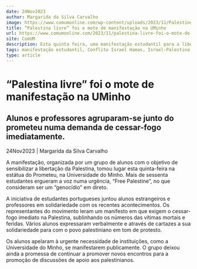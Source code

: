 ```yaml
---
date: 24Nov2023
author: Margarida da Silva Carvalho
image: https://www.comumonline.com/wp-content/uploads/2023/11/Palestine_Flag_ap_img.jpg
title: “Palestina livre” foi o mote de manifestação na UMinho
url: https://www.comumonline.com/2023/11/palestina-livre-foi-o-mote-de-manifestacao-na-uminho/
site: ComUM
description: Esta quinta feira, uma manifestação estudantil para a libertação da Palestina tomou lugar ao pé do Prometeu, na Universidade do Minho.
tags: manifestação estudantil, Conflito Israel Hamas, Israel-Palestina
type: article
---
```



# “Palestina livre” foi o mote de manifestação na UMinho

## Alunos e professores agruparam-se junto do prometeu numa demanda de cessar-fogo imediatamente.

24Nov2023 | Margarida da Silva Carvalho

A manifestação, organizada por um grupo de alunos com o objetivo de sensibilizar a libertação da Palestina, tomou lugar esta quinta-feira na estátua do Prometeu, na Universidade do Minho. Mais de sessenta estudantes ergueram a voz numa urgência, “Free Palestine”, no que consideram ser um “genocídio” em direto.

A iniciativa de estudantes portugueses juntou alunos estrangeiros e professores em solidariedade com os recentes acontecimentos. Os representantes do movimento leram um manifesto em que exigem o cessar-fogo imediato na Palestina, sublinhando os números das vítimas mortais e feridas. Vários alunos expressaram verbalmente e através de cartazes a sua solidariedade para com o povo palestiniano em tom de protesto.

Os alunos apelaram à urgente necessidade de instituições, como a Universidade do Minho, se manifestarem publicamente. O grupo deixou ainda a promessa de continuar a promover novos encontros para a promoção de discussões de apoio aos palestinianos.

